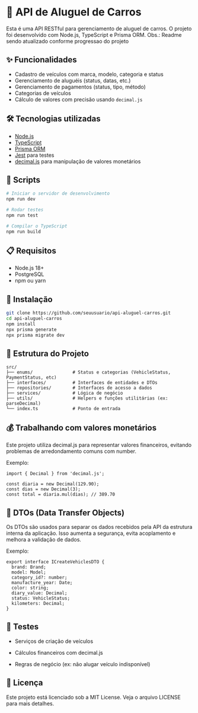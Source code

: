 
# 🚗 API de Aluguel de Carros

Esta é uma API RESTful para gerenciamento de aluguel de carros. O projeto foi desenvolvido com Node.js, TypeScript e Prisma ORM.
Obs.: Readme sendo atualizado conforme progressao do projeto

## ✨ Funcionalidades

- Cadastro de veículos com marca, modelo, categoria e status
- Gerenciamento de aluguéis (status, datas, etc.)
- Gerenciamento de pagamentos (status, tipo, método)
- Categorias de veículos
- Cálculo de valores com precisão usando `decimal.js`

## 🛠️ Tecnologias utilizadas

- [Node.js](https://nodejs.org/)
- [TypeScript](https://www.typescriptlang.org/)
- [Prisma ORM](https://www.prisma.io/)
- [Jest](https://jestjs.io/) para testes
- [decimal.js](https://mikemcl.github.io/decimal.js/) para manipulação de valores monetários

## 📜 Scripts

```bash
# Iniciar o servidor de desenvolvimento
npm run dev

# Rodar testes
npm run test

# Compilar o TypeScript
npm run build
```

## 📋 Requisitos

- Node.js 18+
- PostgreSQL
- npm ou yarn

## 🚀 Instalação

```bash
git clone https://github.com/seuusuario/api-aluguel-carros.git
cd api-aluguel-carros
npm install
npx prisma generate
npx prisma migrate dev
```

## 📁 Estrutura do Projeto

```
src/
├── enums/               # Status e categorias (VehicleStatus, PaymentStatus, etc)
├── interfaces/          # Interfaces de entidades e DTOs
├── repositories/        # Interfaces de acesso a dados
├── services/            # Lógica de negócio
├── utils/               # Helpers e funções utilitárias (ex: parseDecimal)
└── index.ts             # Ponto de entrada
```


## 💰 Trabalhando com valores monetários

Este projeto utiliza decimal.js para representar valores financeiros, evitando problemas de arredondamento comuns com number.

Exemplo:
```
import { Decimal } from 'decimal.js';

const diaria = new Decimal(129.90);
const dias = new Decimal(3);
const total = diaria.mul(dias); // 389.70
```

## 🔀 DTOs (Data Transfer Objects)

Os DTOs são usados para separar os dados recebidos pela API da estrutura interna da aplicação. Isso aumenta a segurança, evita acoplamento e melhora a validação de dados.

Exemplo:
```
export interface ICreateVehiclesDTO {
  brand: Brand;
  model: Model;
  category_id?: number;
  manufacture_year: Date;
  color: string;
  diary_value: Decimal;
  status: VehicleStatus;
  kilometers: Decimal;
}
```

## 🚪 Testes

- Serviços de criação de veículos

- Cálculos financeiros com decimal.js

- Regras de negócio (ex: não alugar veículo indisponível)

## 📄 Licença

Este projeto está licenciado sob a MIT License. Veja o arquivo LICENSE para mais detalhes.
